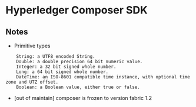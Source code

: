 # Hyperledger Composer SDK

## Notes
- Primitive types
```
    String: a UTF8 encoded String.
    Double: a double precision 64 bit numeric value.
    Integer: a 32 bit signed whole number.
    Long: a 64 bit signed whole number.
    DateTime: an ISO-8601 compatible time instance, with optional time zone and UTZ offset.
    Boolean: a Boolean value, either true or false.
```
- [out of maintain] composer is frozen to version fabric 1.2

